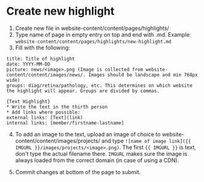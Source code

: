 # Create new highlight

1. Create new file in website-content/content/pages/highlights/
2. Type name of page in empty entry on top and end with .md. Example: ```website-content/content/pages/highlights/new-highlight.md```
3. Fill with the following:
```
title: Title of highlight
date: YYYY-MM-DD
picture: news/<image>.png (Image is collected from website-content/content/images/news/. Images should be landscape and min 768px wide)
groups: diag/retina/pathology, etc. This determines on which website the highlight will appear. Groups are divided by commas.

{Text Highlight}
* Write the text in the thirth person
* Add links where possible:
external links: [Text](link)
internal links: [member/firstname-lastname] 
```
4. To add an image to the text, upload an image of choice to website-content/content/images/projects/ and type `![name of image link]({{ IMGURL }}/images/projects/<image>.png)`. The first `{{ IMGURL }}` is text, don't type the actual filename there. `IMGURL` makes sure the image is always loaded from the correct domain (in case of using a CDN).

5. Commit changes at bottom of the page to submit.
